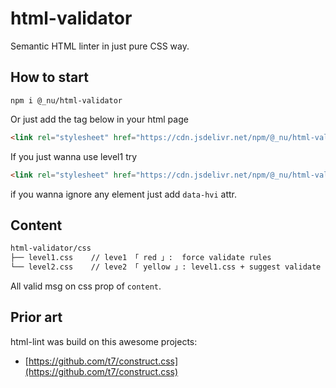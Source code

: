 # html-validator

Semantic HTML linter in just pure CSS way.

## How to start

```
npm i @_nu/html-validator
```

Or just add the tag below in your html page

```HTML
<link rel="stylesheet" href="https://cdn.jsdelivr.net/npm/@_nu/html-validator" />
```

If you just wanna use level1 try 

```HTML
<link rel="stylesheet" href="https://cdn.jsdelivr.net/npm/@_nu/html-validator/level1.css" />
```

if you wanna ignore any element just add  `data-hvi` attr.

## Content

```bash
html-validator/css
├── level1.css    // leve1 「 red 」:  force validate rules
└── level2.css    // leve2 「 yellow 」: level1.css + suggest validate rules
```

All valid msg on css prop of `content`.

## Prior art

html-lint was build on this awesome projects:

* [https://github.com/t7/construct.css](https://github.com/t7/construct.css)

